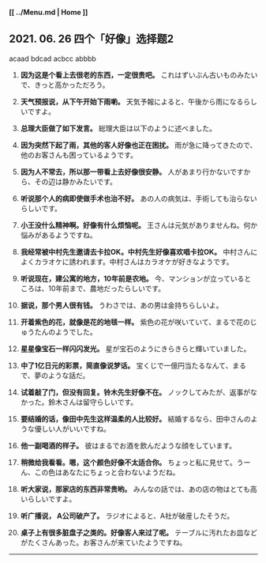 **[[ ../Menu.md | Home ]]**
## 2021. 06. 26 四个「好像」选择题2
acaad
bdcad
acbcc
abbbb
1. **因为这是个看上去很老的东西，一定很贵吧。**
これはずいぶん古いものみたいで、きっと高かっただろう。

2. **天气预报说，从下午开始下雨喲。**
天気予報によると、午後から雨になるらしいですよ。

3. **总理大臣做了如下发言。**
総理大臣は以下のように述べました。

4. **因为突然下起了雨，其他的客人好像也正在困扰。**
雨が急に降ってきたので、他のお客さんも困っているようです。

5. **因为人不常去，所以那一带看上去好像很安静。**
人があまり行かないですから、その辺は静かみたいです。

6. **听说那个人的病即使做手术也治不好。**
あの人の病気は、手術しても治らないらしいです。

7. **小王没什么精神啊。好像有什么烦恼呢。**
王さんは元気がありませんね。何か悩みがあるようですね。

8. **我经常被中村先生邀请去卡拉OK。中村先生好像喜欢唱卡拉OK。**
中村さんによくカラオケに誘われます。中村さんはカラオケが好きなようです。

9. **听说现在，建公寓的地方，10年前是农地。**
今、マンションが立っているところは、10年前まで、農地だったらしいです。

10. **据说，那个男人很有钱。**
うわさでは、あの男は金持ちらしいよ。

11. **开着紫色的花，就像是花的地毯一样。**
紫色の花が咲いていて、まるで花のじゅうたんのようでした。

12. **星星像宝石一样闪闪发光。**
星が宝石のようにきらきらと輝いていました。

13. **中了1亿日元的彩票，简直像说梦话。**
宝くじで一億円当たるなんて、まるで、夢のような話だ。

14. **试着敲了门，但没有回复。铃木先生好像不在。**
ノックしてみたが、返事がなかった。鈴木さんは留守らしいです。

15. **要结婚的话，像田中先生这样温柔的人比较好。**
結婚するなら、田中さんのような優しい人がいいですね。

16. **他一副喝酒的样子。**
彼はまるでお酒を飲んだような顔をしています。

17. **稍微给我看看。嗯，这个颜色好像不太适合你。**
ちょっと私に見せて。うーん、この色はあなたにちょっと合わないようだね。

18. **听大家说，那家店的东西非常贵哟。**
みんなの話では、あの店の物はとても高いらしいですよ。

19. **听广播说， A公司破产了。**
ラジオによると、A社が破産したそうだ。

20. **桌子上有很多脏盘子之类的。好像客人来过了呢。**
テーブルに汚れたお皿などがたくさんあった。お客さんが来ていたようですね。

---
